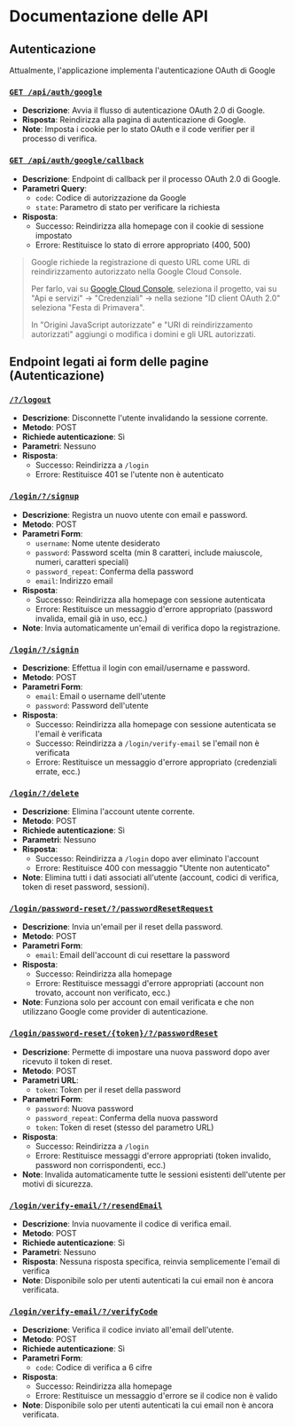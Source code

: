# Documentazione delle API

## Autenticazione

Attualmente, l'applicazione implementa l'autenticazione OAuth di Google

### [`GET /api/auth/google`](./src/routes/api/auth/google/+server.ts)

- **Descrizione**: Avvia il flusso di autenticazione OAuth 2.0 di Google.
- **Risposta**: Reindirizza alla pagina di autenticazione di Google.
- **Note**: Imposta i cookie per lo stato OAuth e il code verifier per il processo di verifica.

### [`GET /api/auth/google/callback`](./src/routes/api/auth/google/callback/+server.ts)

- **Descrizione**: Endpoint di callback per il processo OAuth 2.0 di Google.
- **Parametri Query**:
	- `code`: Codice di autorizzazione da Google
	- `state`: Parametro di stato per verificare la richiesta
- **Risposta**: 
	- Successo: Reindirizza alla homepage con il cookie di sessione impostato
	- Errore: Restituisce lo stato di errore appropriato (400, 500)

> Google richiede la registrazione di questo URL come URL di reindirizzamento autorizzato nella Google Cloud Console.
>
> Per farlo, vai su [Google Cloud Console](https://console.cloud.google.com/), seleziona il progetto, vai su "Api e servizi" -> "Credenziali" -> nella sezione "ID client OAuth 2.0" seleziona "Festa di Primavera".
>
> In "Origini JavaScript autorizzate" e "URI di reindirizzamento autorizzati" aggiungi o modifica i domini e gli URL autorizzati.

## Endpoint legati ai form delle pagine (Autenticazione)

### [`/?/logout`](./src/routes/+page.server.ts)
- **Descrizione**: Disconnette l'utente invalidando la sessione corrente.
- **Metodo**: POST
- **Richiede autenticazione**: Sì
- **Parametri**: Nessuno
- **Risposta**: 
  - Successo: Reindirizza a `/login`
  - Errore: Restituisce 401 se l'utente non è autenticato

### [`/login/?/signup`](./src/routes/login/+page.server.ts)
- **Descrizione**: Registra un nuovo utente con email e password.
- **Metodo**: POST
- **Parametri Form**:
  - `username`: Nome utente desiderato
  - `password`: Password scelta (min 8 caratteri, include maiuscole, numeri, caratteri speciali)
  - `password_repeat`: Conferma della password
  - `email`: Indirizzo email
- **Risposta**:
  - Successo: Reindirizza alla homepage con sessione autenticata
  - Errore: Restituisce un messaggio d'errore appropriato (password invalida, email già in uso, ecc.)
- **Note**: Invia automaticamente un'email di verifica dopo la registrazione.

### [`/login/?/signin`](./src/routes/login/+page.server.ts)
- **Descrizione**: Effettua il login con email/username e password.
- **Metodo**: POST
- **Parametri Form**:
  - `email`: Email o username dell'utente
  - `password`: Password dell'utente
- **Risposta**:
  - Successo: Reindirizza alla homepage con sessione autenticata se l'email è verificata
  - Successo: Reindirizza a `/login/verify-email` se l'email non è verificata
  - Errore: Restituisce un messaggio d'errore appropriato (credenziali errate, ecc.)

### [`/login/?/delete`](./src/routes/login/+page.server.ts)
- **Descrizione**: Elimina l'account utente corrente.
- **Metodo**: POST
- **Richiede autenticazione**: Sì
- **Parametri**: Nessuno
- **Risposta**:
  - Successo: Reindirizza a `/login` dopo aver eliminato l'account
  - Errore: Restituisce 400 con messaggio "Utente non autenticato"
- **Note**: Elimina tutti i dati associati all'utente (account, codici di verifica, token di reset password, sessioni).

### [`/login/password-reset/?/passwordResetRequest`](./src/routes/login/password-reset/+page.server.ts)
- **Descrizione**: Invia un'email per il reset della password.
- **Metodo**: POST
- **Parametri Form**:
  - `email`: Email dell'account di cui resettare la password
- **Risposta**:
  - Successo: Reindirizza alla homepage
  - Errore: Restituisce messaggi d'errore appropriati (account non trovato, account non verificato, ecc.)
- **Note**: Funziona solo per account con email verificata e che non utilizzano Google come provider di autenticazione.

### [`/login/password-reset/{token}/?/passwordReset`](./src/routes/login/password-reset/[token]/+page.server.ts)
- **Descrizione**: Permette di impostare una nuova password dopo aver ricevuto il token di reset.
- **Metodo**: POST
- **Parametri URL**:
  - `token`: Token per il reset della password
- **Parametri Form**:
  - `password`: Nuova password
  - `password_repeat`: Conferma della nuova password
  - `token`: Token di reset (stesso del parametro URL)
- **Risposta**:
  - Successo: Reindirizza a `/login`
  - Errore: Restituisce messaggi d'errore appropriati (token invalido, password non corrispondenti, ecc.)
- **Note**: Invalida automaticamente tutte le sessioni esistenti dell'utente per motivi di sicurezza.

### [`/login/verify-email/?/resendEmail`](./src/routes/login/verify-email/+page.server.ts)
- **Descrizione**: Invia nuovamente il codice di verifica email.
- **Metodo**: POST
- **Richiede autenticazione**: Sì
- **Parametri**: Nessuno
- **Risposta**: Nessuna risposta specifica, reinvia semplicemente l'email di verifica
- **Note**: Disponibile solo per utenti autenticati la cui email non è ancora verificata.

### [`/login/verify-email/?/verifyCode`](./src/routes/login/verify-email/+page.server.ts)
- **Descrizione**: Verifica il codice inviato all'email dell'utente.
- **Metodo**: POST
- **Richiede autenticazione**: Sì
- **Parametri Form**:
  - `code`: Codice di verifica a 6 cifre
- **Risposta**:
  - Successo: Reindirizza alla homepage
  - Errore: Restituisce un messaggio d'errore se il codice non è valido
- **Note**: Disponibile solo per utenti autenticati la cui email non è ancora verificata.
